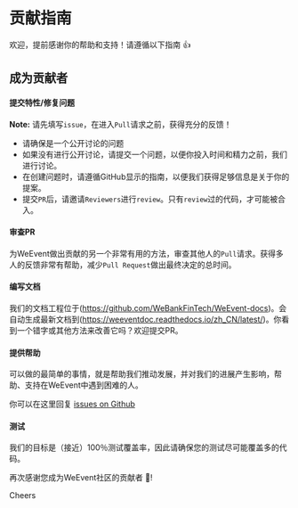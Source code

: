 # 贡献指南

欢迎，提前感谢你的帮助和支持！请遵循以下指南 :+1:

## 成为贡献者

#### 提交特性/修复问题

**Note:** 请先填写`issue`，在进入`Pull`请求之前，获得充分的反馈！

- 请确保是一个公开讨论的问题
- 如果没有进行公开讨论，请提交一个问题，以便你投入时间和精力之前，我们进行讨论。
- 在创建问题时，请遵循GitHub显示的指南，以便我们获得足够信息是关于你的提案。
- 提交`PR`后，请邀请`Reviewers`进行`review`。只有`review`过的代码，才可能被合入。


#### 审查PR

为WeEvent做出贡献的另一个非常有用的方法，审查其他人的`Pull`请求。获得多人的反馈非常有帮助，减少`Pull Request`做出最终决定的总时间。

#### 编写文档

我们的文档工程位于(https://github.com/WeBankFinTech/WeEvent-docs)。会自动生成最新文档到(https://weeventdoc.readthedocs.io/zh_CN/latest/)。你看到一个错字或其他方法来改善它吗？欢迎提交PR。

#### 提供帮助

可以做的最简单的事情，就是帮助我们推动发展，并对我们的进展产生影响，帮助、支持在WeEvent中遇到困难的人。

你可以在这里回复 [issues on Github](https://github.com/WeBankFinTech/WeEvent/issues)

#### 测试

我们的目标是（接近）100％测试覆盖率，因此请确保您的测试尽可能覆盖多的代码。


再次感谢您成为WeEvent社区的贡献者 :tada:!

Cheers
